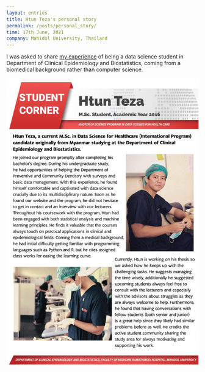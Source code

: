 ```yaml
---
layout: entries
title: Htun Teza's personal story
permalink: /posts/personal_story/
time: 17th June, 2021
company: Mahidol University, Thailand
---
```


I was asked to share [my experience](https://www.rama.mahidol.ac.th/ceb/content/htun-tezas-personal-story "CEB-RAMA-MU") of being a data science student in Department of Clinical Epidemiology and Biostatistics, coming from a biomedical background rather than computer science. <span />

<div id="gallery">
	<img src="/assets/photos/personal_story-1.jpg" title="Poster" alt="Poster"/>
</div>
